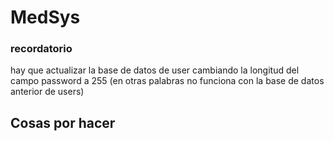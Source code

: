 # MedSys

### recordatorio 
  hay que actualizar la base de datos de user cambiando la longitud del campo password a 255 (en otras palabras no funciona con la base de datos anterior de users)

## Cosas por hacer

